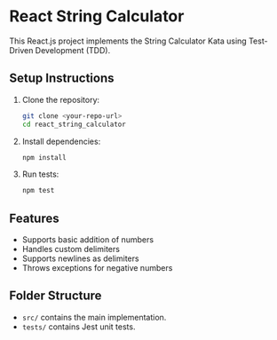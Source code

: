 # React String Calculator

This React.js project implements the String Calculator Kata using Test-Driven Development (TDD).

## Setup Instructions

1. Clone the repository:
   ```sh
   git clone <your-repo-url>
   cd react_string_calculator
   ```

2. Install dependencies:
   ```sh
   npm install
   ```

3. Run tests:
   ```sh
   npm test
   ```

## Features

- Supports basic addition of numbers
- Handles custom delimiters
- Supports newlines as delimiters
- Throws exceptions for negative numbers

## Folder Structure

- `src/` contains the main implementation.
- `tests/` contains Jest unit tests.
